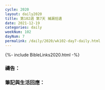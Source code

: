 ```yaml
---
cycle: 2020
layout: daily2020
title: 第102週 第7天 補漏拾遺
date: 2021-12-19
categories: daily
weekNum: 102
dayNum: 7
permalink: /daily/2020/wk102-day7-daily.html
---
```


{%- include BibleLinks2020.html -%}

### 禱告：

### 筆記與生活回應：
